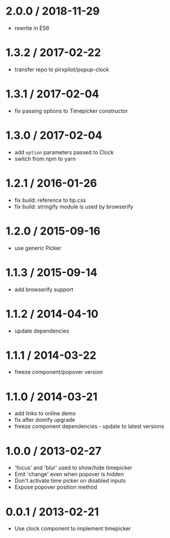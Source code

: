
2.0.0 / 2018-11-29
==================

 * rewrite in ES6

1.3.2 / 2017-02-22
==================

 * transfer repo to pirxpilot/popup-clock

1.3.1 / 2017-02-04
==================

 * fix passing options to Timepicker constructor

1.3.0 / 2017-02-04
==================

 * add `option` parameters passed to Clock
 * switch from npm to yarn

1.2.1 / 2016-01-26
==================

 * fix build: reference to tip.css
 * fix build: stringify module is used by browserify

1.2.0 / 2015-09-16
==================

 * use generic Picker

1.1.3 / 2015-09-14
==================

 * add browserify support

1.1.2 / 2014-04-10
==================

 * update dependencies

1.1.1 / 2014-03-22
==================

 * freeze component/popover version

1.1.0 / 2014-03-21
==================

 * add links to online demo
 * fix after domify upgrade
 * freeze component dependencies - update to latest versions

1.0.0 / 2013-02-27 
==================

 * 'focus' and 'blur' used to show/hide timepicker
 * Emit 'change' even when popover is hidden
 * Don't activate time picker on disabled inputs
 * Expose popover position method

0.0.1 / 2013-02-21 
==================

 * Use clock component to implement timepicker
